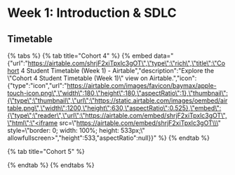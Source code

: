 # Week 1: Introduction & SDLC

## Timetable

{% tabs %}
{% tab title="Cohort 4" %}
{% embed data="{\"url\":\"https://airtable.com/shrjF2xiTpxlc3gOT\",\"type\":\"rich\",\"title\":\"Cohort 4 Student Timetable \(Week 1\) - Airtable\",\"description\":\"Explore the \\\"Cohort 4 Student Timetable \(Week 1\)\\\" view on Airtable.\",\"icon\":{\"type\":\"icon\",\"url\":\"https://airtable.com/images/favicon/baymax/apple-touch-icon.png\",\"width\":180,\"height\":180,\"aspectRatio\":1},\"thumbnail\":{\"type\":\"thumbnail\",\"url\":\"https://static.airtable.com/images/oembed/airtable.png\",\"width\":1200,\"height\":630,\"aspectRatio\":0.525},\"embed\":{\"type\":\"reader\",\"url\":\"https://airtable.com/embed/shrjF2xiTpxlc3gOT\",\"html\":\"<iframe src=\\\"https://airtable.com/embed/shrjF2xiTpxlc3gOT\\\" style=\\\"border: 0; width: 100%; height: 533px;\\\" allowfullscreen></iframe>\",\"height\":533,\"aspectRatio\":null}}" %}
{% endtab %}

{% tab title="Cohort 5" %}

{% endtab %}
{% endtabs %}

